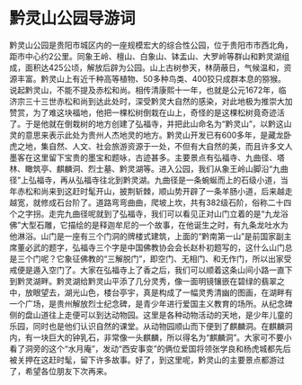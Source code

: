 # 黔灵山公园导游词  
黔灵山公园是贵阳市城区内的一座规模宏大的综合性公园，位于贵阳市市西北角，距市中心约2公里。同象王岭、檀山、白象山、钵盂山、大罗岭等群山和黔灵湖组成，面积达425公顷，解放后辟为公园。山上古树参天，林荫蔽日，气候温和，资源丰富。黔灵山上有近千种高等植物、50多种鸟类、400狡只成群本息的猕猴。说起黔灵山，不能不提及赤松和尚。相传清康熙十一年，也就是公元1672年，临济宗三十三世赤松和尚到达此处时，深受黔灵大自然的感染，对此地极为推崇大加赞赏，为了难这块福地，他把一棵松树倒栽在山上，奇怪的是这棵松树竟奇迹活了。于是他就在倒栽树的地方创建了弘福寺，并把此山命名为“黔灵山”，以黔这山灵的意思来表示此处为贵州人杰地灵的地方。黔灵山开发已有600多年，是藏龙卧虎之地，集自然、人文、社会旅游资源于一处，不但有大自然的美，而且许多文人墨客在这里留下宝贵的墨宝和题咏，古迹甚多。主要景点有弘福寺、九曲径、塔林、瞰筑亭、麒麟洞、烈士墓、黔灵湖等。进入公园，我们从象王岭山脚沿“九曲径”上弘福寺，再从弘福寺往北到黔灵湖。九曲径是一条蜿蜒而上的石级小道，当年赤松和尚来到这赶时髦开山，披荆斩棘，顺山势开辟了一条羊肠小道，后来越走越宽，就修成石台阶了。道路弯弯曲曲，爬坡上坎，共有382级石阶，俗称二十四个之字拐。走完九曲径呢就到了弘福寺，我们可以看见正对山门立着的是“九龙浴佛”大型石雕，它描绘的是释迦牟尼的一个故事，在他诞生之时，有九条龙吐水为他淋浴。山门是一座有三个门洞的牌楼式建筑，上面的“黔南第一山”是前国家副主席董必武的题字，弘福寺三个字是中国佛教协会会长赵朴初题写的，这什么山门总是三个门呢？它象征佛教的“三解脱门”，即空门、无相门、和无作门，所以出家受戒便是遁入空门了。大家在弘福寺上了香之后，我们可以顺着这条山间小路一直下到黔灵湖畔。黔灵湖给黔灵山平添了几分灵秀，像一面明镜镶嵌在碧绿的翡翠之中，放眼望去，湖光山色，楼台亭宇，真是构成了一幅灵秀清幽的图画，在湖畔有一个广场，是贵州解放烈士纪念碑，是青少年进行爱国主义教育的场所。从纪念碑侧的盘山道往上走便可以到达动物园。这里是各种动物活动的天地，是少年儿童的乐园，同时也是他们认识自然的课堂。从动物园顺山而下便到了麒麟洞。在麒麟洞内，有一块巨大的钟乳石，非常像一头麒麟，所以得名为“麒麟洞”。大家可不要小看了洞旁的这个“水月庵”，发动“西安事变”的俩位爱国将领张学良和杨虎城都先后被关押在这赶时髦，留下许多故事。好了，到这里呢，黔灵山的主要景点都游过了，希望各位朋友下次再来。  

<!-- Last processed: 2025-07-22 03:44:30 -->
